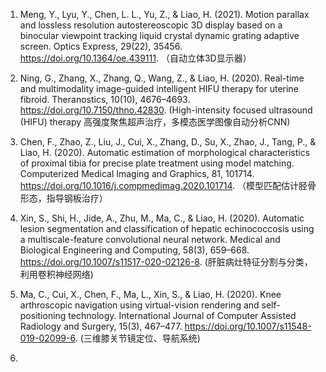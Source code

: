 1. Meng, Y., Lyu, Y., Chen, L. L., Yu, Z., & Liao, H. (2021). Motion parallax and lossless resolution autostereoscopic 3D display based on a binocular viewpoint tracking liquid crystal dynamic grating adaptive screen. Optics Express, 29(22), 35456. https://doi.org/10.1364/oe.439111. （自动立体3D显示器）

2. Ning, G., Zhang, X., Zhang, Q., Wang, Z., & Liao, H. (2020). Real-time and multimodality image-guided intelligent HIFU therapy for uterine fibroid. Theranostics, 10(10), 4676–4693. https://doi.org/10.7150/thno.42830. (High-intensity focused ultrasound (HIFU) therapy 高强度聚焦超声治疗，多模态医学图像自动分析CNN)

3. Chen, F., Zhao, Z., Liu, J., Cui, X., Zhang, D., Su, X., Zhao, J., Tang, P., & Liao, H. (2020). Automatic estimation of morphological characteristics of proximal tibia for precise plate treatment using model matching. Computerized Medical Imaging and Graphics, 81, 101714. https://doi.org/10.1016/j.compmedimag.2020.101714. （模型匹配估计胫骨形态，指导钢板治疗）

4. Xin, S., Shi, H., Jide, A., Zhu, M., Ma, C., & Liao, H. (2020). Automatic lesion segmentation and classification of hepatic echinococcosis using a multiscale-feature convolutional neural network. Medical and Biological Engineering and Computing, 58(3), 659–668. https://doi.org/10.1007/s11517-020-02126-8. (肝脏病灶特征分割与分类，利用卷积神经网络)

5. Ma, C., Cui, X., Chen, F., Ma, L., Xin, S., & Liao, H. (2020). Knee arthroscopic navigation using virtual-vision rendering and self-positioning technology. International Journal of Computer Assisted Radiology and Surgery, 15(3), 467–477. https://doi.org/10.1007/s11548-019-02099-6. (三维膝关节镜定位、导航系统)

6. 

   
